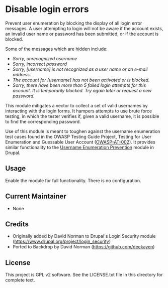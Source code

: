Disable login errors
====================

Prevent user enumeration by blocking the display of all login error messages. A user attempting to login will not be aware if the account exists, an invalid user name or password has been submitted, or if the account is blocked.

Some of the messages which are hidden include:

* _Sorry, unrecognized username_
* _Sorry, incorrect password_
* _Sorry, [username] is not recognized as a user name or an e-mail address._
* _The account for [username] has not been activated or is blocked._
* _Sorry, there have been more than 5 failed login attempts for this account. It is temporarily blocked. Try again later or request a new password._

This module mitigates a vector to collect a set of valid usernames by interacting with the login forms. It hampers attempts to use brute force testing, in which the tester verifies if, given a valid username, it is possible to find the corresponding password.

Use of this module is meant to toughen against the username enumeration test cases found in the OWASP Testing Guide Project, Testing for User Enumeration and Guessable User Account ([OWASP-AT-002](https://www.owasp.org/index.php/Testing_for_User_Enumeration_and_Guessable_User_Account_(OWASP-AT-002))). It
provides similar functionality to the [Username Enumeration Prevention](https://www.drupal.org/project/username_enumeration_prevention) module in Drupal.

Usage
-----

Enable the module for full functionality. There is no configuration.

Current Maintainer
------------------

- None

Credits
-------

- Originally added by David Norman to Drupal's Login Security module
  (https://www.drupal.org/project/login_security)
- Ported to Backdrop by David Norman (https://github.com/deekayen)

License
-------

This project is GPL v2 software. See the LICENSE.txt file in this directory for
complete text.
